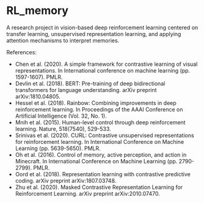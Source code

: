 # RL_memory

A research project in vision-based deep reinforcement learning centered on transfer learning, unsupervised representation learning, and applying attention mechanisms to interpret memories.


References:
- Chen et al. (2020). A simple framework for contrastive learning of visual representations. In International conference on machine learning (pp. 1597-1607). PMLR. 
- Devlin et al. (2018). BERT: Pre-training of deep bidirectional transformers for language understanding. arXiv preprint arXiv:1810.04805. 
- Hessel et al. (2018). Rainbow: Combining improvements in deep reinforcement learning. In Proceedings of the AAAI Conference on Artificial Intelligence (Vol. 32, No. 1).
- Mnih et al. (2015). Human-level control through deep reinforcement learning. Nature, 518(7540), 529-533. 
- Srinivas et al. (2020). CURL: Contrastive unsupervised representations for reinforcement learning. In International Conference on Machine Learning (pp. 5639-5650). PMLR. 
- Oh et al. (2016). Control of memory, active perception, and action in Minecraft. In International Conference on Machine Learning (pp. 2790-2799). PMLR. 
- Oord et al. (2018). Representation learning with contrastive predictive coding. arXiv preprint arXiv:1807.03748. 
- Zhu et al. (2020). Masked Contrastive Representation Learning for Reinforcement Learning. arXiv preprint arXiv:2010.07470.
